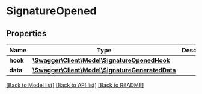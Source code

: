 # SignatureOpened

## Properties
Name | Type | Description | Notes
------------ | ------------- | ------------- | -------------
**hook** | [**\Swagger\Client\Model\SignatureOpenedHook**](SignatureOpenedHook.md) |  | [optional] 
**data** | [**\Swagger\Client\Model\SignatureGeneratedData**](SignatureGeneratedData.md) |  | [optional] 

[[Back to Model list]](../../README.md#documentation-for-models) [[Back to API list]](../../README.md#documentation-for-api-endpoints) [[Back to README]](../../README.md)

